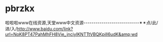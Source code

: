 # pbrzkx
啦啦啦www在线资源,天堂www中文资源----------------------------✴✴点/此/进/入/http://www.baidu.com/link?url=NoK8PT47PahMhFH8Vie_jnciyIKNTTtVBQKpill6udK&amp;wd
